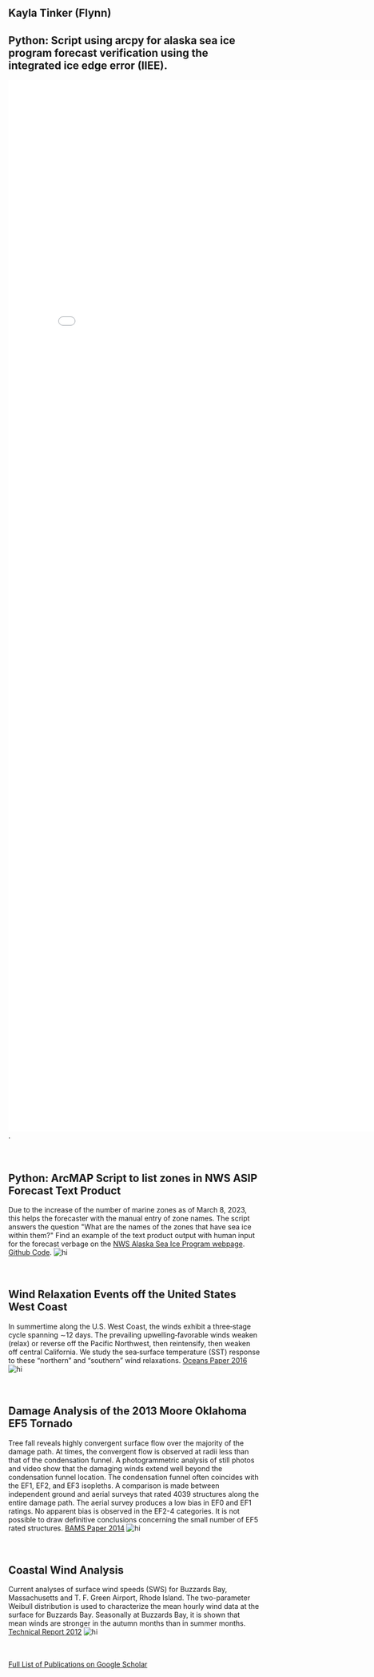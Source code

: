 ## Kayla Tinker (Flynn)

## Python: Script using arcpy for alaska sea ice program forecast verification using the integrated ice edge error (IIEE).

<embed src="2018_2022_IIEE.pdf" width="800px" height="2100px" />.
<br /><br /><br />

## Python: ArcMAP Script to list zones in NWS ASIP Forecast Text Product

Due to the increase of the number of marine zones as of March 8, 2023, this helps the forecaster with the manual entry of zone names. The script answers the question "What are the names of the zones that have sea ice within them?" Find an example of the text product output with human input for the forecast verbage on the [NWS Alaska Sea Ice Program webpage](https://tgftp.nws.noaa.gov/data/raw/fz/fzak80.pafc.ice.afc.txt). <br /> [Github Code](https://github.com/Tinker0425/ForecastTextFile).
<img src="ArcMapCapture.PNG" alt="hi" class="inline"/> 
<br /><br /><br />

## Wind Relaxation Events off the United States West Coast

In summertime along the U.S. West Coast, the winds exhibit a three‐stage cycle spanning ∼12 days. The prevailing upwelling‐favorable winds weaken (relax) or reverse off the Pacific Northwest, then reintensify, then weaken off central California. We study the sea‐surface temperature (SST) response to these “northern” and “southern” wind relaxations. [Oceans Paper 2016](https://agupubs.onlinelibrary.wiley.com/doi/full/10.1002/2016JC012613) 
<img src="Relax2016.png" alt="hi" class="inline"/>
<br /><br /><br />

## Damage Analysis of the 2013 Moore Oklahoma EF5 Tornado

Tree fall reveals highly convergent surface flow over the majority of the damage path. At times, the convergent flow is observed at radii less than that of the condensation funnel. A photogrammetric analysis of still photos and video show that the damaging winds extend well beyond the condensation funnel location. The condensation funnel often coincides with the EF1, EF2, and EF3 isopleths. A comparison is made between independent ground and aerial surveys that rated 4039 structures along the entire damage path. The aerial survey produces a low bias in EF0 and EF1 ratings. No apparent bias is observed in the EF2-4 categories. It is not possible to draw definitive conclusions concerning the small number of EF5 rated structures.
[BAMS Paper 2014](https://journals.ametsoc.org/view/journals/bams/95/10/bams-d-14-00033.1.xml) 
<img src="tornado2013.png" alt="hi" class="inline"/>
<br /><br /><br />

## Coastal Wind Analysis

Current analyses of surface wind speeds (SWS) for Buzzards Bay, Massachusetts and T. F. Green Airport, Rhode Island. The two-parameter Weibull
distribution is used to characterize the mean hourly wind data at the surface for Buzzards Bay. Seasonally at Buzzards Bay, it is shown that mean winds are stronger in the autumn months than in summer months. [Technical Report 2012](https://digitalcommons.uri.edu/cgi/viewcontent.cgi?article=1008&context=surfo_tech_reports)
<img src="Winds2012.png" alt="hi" class="inline"/>
<br /><br /><br />

[Full List of Publications on Google Scholar](https://scholar.google.com/citations?user=bCtPxisAAAAJ&hl=en&oi=ao)


